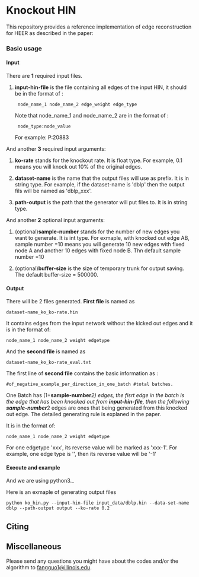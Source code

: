 # Knockout HIN

This repository provides a reference implementation of edge reconstruction for HEER as described in the paper:<br>


### Basic usage

#### Input

There are **1** required input files.
1. **input-hin-file** is the file containing all edges of the input HIN, it should be in the format of :
					
		node_name_1 node_name_2 edge_weight edge_type
					
	Note that node_name_1 and node_name_2 are in the format of :
		
		node_type:node_value
	
	For example: P:20883
			
And another **3** required input arguments:

1. **ko-rate** stands for the knockout rate. It is float type. For example, 0.1 means you will knock out 10% of the original edges.

2. **dataset-name** is the name that the output files will use as prefix. It is in string type. For example, if the dataset-name is 'dblp' then the output fils will be named as 'dblp_xxx'. 

3.  **path-output** is the path that the generator will put files to. It is in string type. 

And another **2** optional input arguments:

1. (optional)**sample-number** stands for the number of new edges you want to generate. It is int type. For exmaple, with knocked out edge AB, sample number =10 means you will generate 10 new edges with fixed node A and another 10 edges with fixed node B. Thn default sample number =10

2. (optional)**buffer-size** is the size of temporary trunk for output saving. The default buffer-size = 500000.


#### Output

There will be 2 files generated. 
**First file** is named as 
		
	dataset-name_ko_ko-rate.hin

It contains edges from the input network without the kicked out edges and it is in the format of:

	node_name_1 node_name_2 weight edgetype
		
And the **second file** is named as 
		
	dataset-name_ko_ko-rate_eval.txt

The first line of **second file** contains the basic information as :
	
	#of_negative_example_per_direction_in_one_batch #total batches.

One Batch has (1+**sample-number***2) edges, the fisrt edge in the batch is the edge that has been knocked out from 
**input-hin-file**, then the following **sample-number***2 edges are ones that being generated from this knocked out edge. 
The detailed generating rule is explaned in the paper.

It is in the format of:

	node_name_1 node_name_2 weight edgetype

   For one edgetype 'xxx', its reverse value will be marked as 'xxx-1'. For example, one edge type is '<hasChild>', 
   then its reverse value will be '<hasChild>-1'
		
   

		
							
#### Execute and example
And we are using python3._<br/> 

Here is an exmaple of generating output files

	python ko_hin.py --input-hin-file input_data/dblp.hin --data-set-name dblp --path-output output --ko-rate 0.2

## Citing


## Miscellaneous

Please send any questions you might have about the codes and/or the algorithm to <fangguo1@illinois.edu>.



